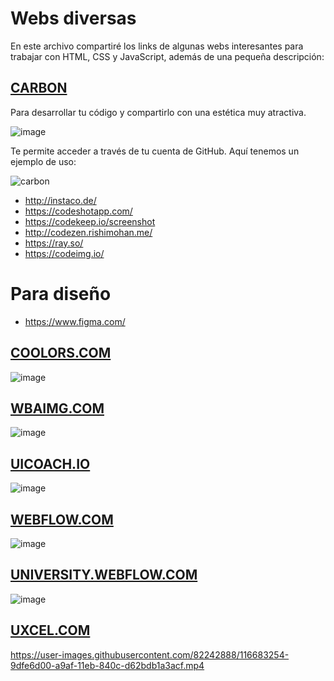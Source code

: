 # Webs diversas

En este archivo compartiré los links de algunas webs interesantes para trabajar con HTML, CSS y JavaScript, además de una pequeña descripción:

## [CARBON](https://carbon.now.sh/?fbclid=IwAR1zOlNoRJ7nckdnJY9Vq-aEIbpjhpNf6HMG05C1gHaPfC2Rh_mH8JsryUM)

Para desarrollar tu código y compartirlo con una estética muy atractiva.

![image](https://user-images.githubusercontent.com/82242888/114538601-d97d0580-9c53-11eb-8802-26c4124f3ed2.png)

Te permite acceder a través de tu cuenta de GitHub. Aquí tenemos un ejemplo de uso:

![carbon](https://user-images.githubusercontent.com/82242888/114539096-688a1d80-9c54-11eb-92c0-1e72d58c3cfb.png)

- http://instaco.de/
- https://codeshotapp.com/
- https://codekeep.io/screenshot
- http://codezen.rishimohan.me/
- https://ray.so/
- https://codeimg.io/


# Para diseño

- https://www.figma.com/

## [COOLORS.COM](https://coolors.co/)

![image](https://user-images.githubusercontent.com/82242888/116683410-daca6400-a9af-11eb-8c08-8e6f9055c0cc.png)

## [WBAIMG.COM](webaim.org)

![image](https://user-images.githubusercontent.com/82242888/116683538-0f3e2000-a9b0-11eb-841d-2818b88f1e43.png)

## [UICOACH.IO](https://uicoach.io/) 
![image](https://user-images.githubusercontent.com/82242888/116683857-75c33e00-a9b0-11eb-8fff-577dd517af04.png)

## [WEBFLOW.COM](webflow.com)
![image](https://user-images.githubusercontent.com/82242888/116684076-c6d33200-a9b0-11eb-80d3-4375a1e576eb.png)

## [UNIVERSITY.WEBFLOW.COM](https://university.webflow.com/lesson/symbols?utm_source=symbol-fields-learn-more#define-override-fields)
![image](https://user-images.githubusercontent.com/82242888/116683986-a3a88280-a9b0-11eb-8e57-098a6d4a58c6.png)

## [UXCEL.COM](https://uxcel.com/)


https://user-images.githubusercontent.com/82242888/116683254-9dfe6d00-a9af-11eb-840c-d62bdb1a3acf.mp4

